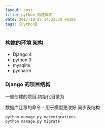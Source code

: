 ```yaml
---
layout: post
title: python 构建博客
date: 2017-10-25 14:33:30 +0300 
tags: [Python] 
---
```


### 构建的环境 架构

* Django 4
* python 3
* mysqlite
* pycharm


### Django 的项目结构

一般创建的项目,初始化目录为


数据库迁移的命令 - 用于模型更改好,同步表结构

```
python manage.py makemigrations
python manage.py migrate
```



